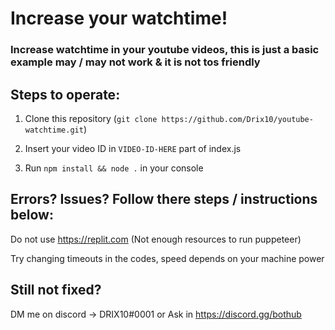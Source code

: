 # Increase your watchtime!
### Increase watchtime in your youtube videos, this is just a basic example may / may not work &amp; it is not tos friendly

## Steps to operate:

1. Clone this repository (`git clone https://github.com/Drix10/youtube-watchtime.git`)

2. Insert your video ID in `VIDEO-ID-HERE` part of index.js

3. Run `npm install && node .` in your console

## Errors? Issues? Follow there steps / instructions below:

Do not use https://replit.com (Not enough resources to run puppeteer)

Try changing timeouts in the codes, speed depends on your machine power

## Still not fixed?

DM me on discord -> DRIX10#0001 or Ask in https://discord.gg/bothub
